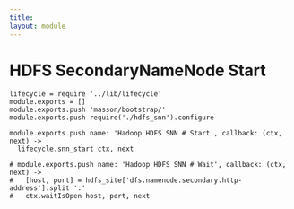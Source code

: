 ```yaml
---
title: 
layout: module
---
```


# HDFS SecondaryNameNode Start

    lifecycle = require '../lib/lifecycle'
    module.exports = []
    module.exports.push 'masson/bootstrap/'
    module.exports.push require('./hdfs_snn').configure

    module.exports.push name: 'Hadoop HDFS SNN # Start', callback: (ctx, next) ->
      lifecycle.snn_start ctx, next

    # module.exports.push name: 'Hadoop HDFS SNN # Wait', callback: (ctx, next) ->
    #   [host, port] = hdfs_site['dfs.namenode.secondary.http-address'].split ':'
    #   ctx.waitIsOpen host, port, next
